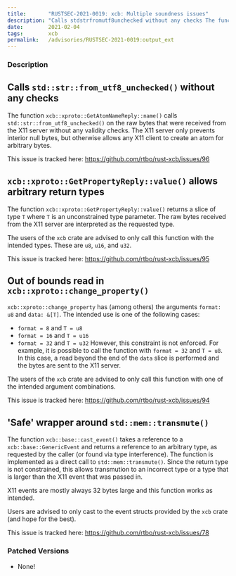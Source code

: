 ```yaml
---
title:       "RUSTSEC-2021-0019: xcb: Multiple soundness issues"
description: "Calls stdstrfromutf8unchecked without any checks The function xcbxprotoGetAtomNameReplyname calls stdstrfromutf8unchecked on the raw bytes that were received from the X11 server without any validity checks. The X11 server only prevents interior null bytes, but otherwise allows any X11 client to create an atom for arbitrary bytes. This issue is tracked here httpsgithub.comrtborustxcbissues96  xcbxprotoGetPropertyReplyvalue allows arbitrary return types The function xcbxprotoGetPropertyReplyvalue returns a slice of type T where T is an unconstrained type parameter. The raw bytes received from the X11 server are interpreted as the requested type. The users of the xcb crate are advised to only call this function with the intended types. These are u8, u16, and u32. This issue is tracked here httpsgithub.comrtborustxcbissues95  Out of bounds read in xcbxprotochangeproperty xcbxprotochangeproperty has among others the arguments format u8 and data T. The intended use is one of the following cases  format  8 and T  u8  format  16 and T  u16  format  32 and T  u32 However, this constraint is not enforced. For example, it is possible to call the function with format  32 and T  u8. In this case, a read beyond the end of the data slice is performed and the bytes are sent to the X11 server. The users of the xcb crate are advised to only call this function with one of the intended argument combinations. This issue is tracked here httpsgithub.comrtborustxcbissues94  Safe wrapper around stdmemtransmute The function xcbbasecastevent takes a reference to a xcbbaseGenericEvent and returns a reference to an arbitrary type, as requested by the caller or found via type interference. The function is implemented as a direct call to stdmemtransmute. Since the return type is not constrained, this allows transmution to an incorrect type or a type that is larger than the X11 event that was passed in. X11 events are mostly always 32 bytes large and this function works as intended. Users are advised to only cast to the event structs provided by the xcb crate and hope for the best. This issue is tracked here httpsgithub.comrtborustxcbissues78"
date:        2021-02-04
tags:        xcb
permalink:   /advisories/RUSTSEC-2021-0019:output_ext
---
```


### Description

## Calls `std::str::from_utf8_unchecked()` without any checks

The function `xcb::xproto::GetAtomNameReply::name()` calls
`std::str::from_utf8_unchecked()` on the raw bytes that were received from the
X11 server without any validity checks. The X11 server only prevents interior
null bytes, but otherwise allows any X11 client to create an atom for arbitrary
bytes.

This issue is tracked here: https://github.com/rtbo/rust-xcb/issues/96

## `xcb::xproto::GetPropertyReply::value()` allows arbitrary return types

The function `xcb::xproto::GetPropertyReply::value()` returns a slice of type
`T` where `T` is an unconstrained type parameter. The raw bytes received from
the X11 server are interpreted as the requested type.

The users of the `xcb` crate are advised to only call this function with the
intended types. These are `u8`, `u16`, and `u32`.

This issue is tracked here: https://github.com/rtbo/rust-xcb/issues/95

## Out of bounds read in `xcb::xproto::change_property()`

`xcb::xproto::change_property` has (among others) the arguments `format: u8` and
`data: &[T]`. The intended use is one of the following cases:
- `format = 8` and `T = u8`
- `format = 16` and `T = u16`
- `format = 32` and `T = u32`
However, this constraint is not enforced. For example, it is possible to call
the function with `format = 32` and `T = u8`. In this case, a read beyond the
end of the `data` slice is performed and the bytes are sent to the X11 server.

The users of the `xcb` crate are advised to only call this function with one of
the intended argument combinations.

This issue is tracked here: https://github.com/rtbo/rust-xcb/issues/94

## 'Safe' wrapper around `std::mem::transmute()`

The function `xcb::base::cast_event()` takes a reference to a
`xcb::base::GenericEvent` and returns a reference to an arbitrary type, as
requested by the caller (or found via type interference). The function is
implemented as a direct call to `std::mem::transmute()`. Since the return type
is not constrained, this allows transmution to an incorrect type or a type that
is larger than the X11 event that was passed in.

X11 events are mostly always 32 bytes large and this function works as intended.

Users are advised to only cast to the event structs provided by the `xcb` crate
(and hope for the best).

This issue is tracked here: https://github.com/rtbo/rust-xcb/issues/78

### Patched Versions

- None!

